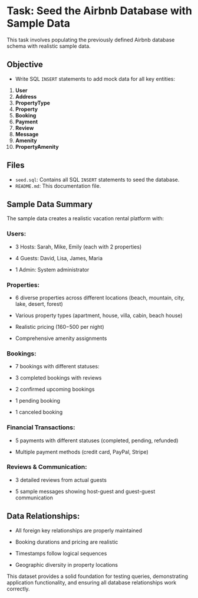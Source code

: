 # Task: Seed the Airbnb Database with Sample Data

This task involves populating the previously defined Airbnb database schema with realistic sample data.


## Objective

- Write SQL `INSERT` statements to add mock data for all key entities:

1. **User**
2. **Address**
3. **PropertyType**
4. **Property**
5. **Booking**
6. **Payment**
7. **Review**
8. **Message**
9. **Amenity**
10. **PropertyAmenity**

## Files

- `seed.sql`: Contains all SQL `INSERT` statements to seed the database.
- `README.md`: This documentation file.

## Sample Data Summary

The sample data creates a realistic vacation rental platform with:

### Users:

- 3 Hosts: Sarah, Mike, Emily (each with 2 properties)

- 4 Guests: David, Lisa, James, Maria

- 1 Admin: System administrator

### Properties:

- 6 diverse properties across different locations (beach, mountain, city, lake, desert, forest)

- Various property types (apartment, house, villa, cabin, beach house)

- Realistic pricing ($160-$500 per night)

- Comprehensive amenity assignments

### Bookings:

- 7 bookings with different statuses:

- 3 completed bookings with reviews

- 2 confirmed upcoming bookings

- 1 pending booking

- 1 canceled booking

### Financial Transactions:

- 5 payments with different statuses (completed, pending, refunded)

- Multiple payment methods (credit card, PayPal, Stripe)

### Reviews & Communication:

- 3 detailed reviews from actual guests

- 5 sample messages showing host-guest and guest-guest communication

## Data Relationships:

- All foreign key relationships are properly maintained

- Booking durations and pricing are realistic

- Timestamps follow logical sequences

- Geographic diversity in property locations

This dataset provides a solid foundation for testing queries, demonstrating application functionality, and ensuring all database relationships work correctly.

